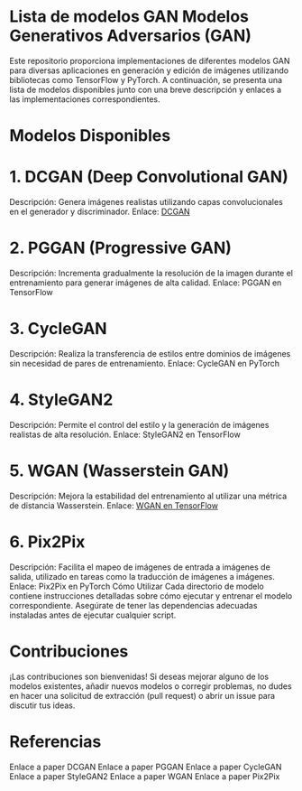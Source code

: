 # Lista de modelos GAN Modelos Generativos Adversarios (GAN)
Este repositorio proporciona implementaciones de diferentes modelos GAN para diversas aplicaciones en generación y edición de imágenes utilizando bibliotecas como TensorFlow y PyTorch. A continuación, se presenta una lista de modelos disponibles junto con una breve descripción y enlaces a las implementaciones correspondientes.

# Modelos Disponibles

# 1. DCGAN (Deep Convolutional GAN)
Descripción: Genera imágenes realistas utilizando capas convolucionales en el generador y discriminador.
Enlace:  [DCGAN]([URL_del_enlace](https://www.linkedin.com/pulse/gans-focus-2023-guide-generative-adversarial-networks-bluebashco/?trk=article-ssr-frontend-pulse_more-articles_related-content-card))

# 2. PGGAN (Progressive GAN)
Descripción: Incrementa gradualmente la resolución de la imagen durante el entrenamiento para generar imágenes de alta calidad.
Enlace: PGGAN en TensorFlow

# 3. CycleGAN
Descripción: Realiza la transferencia de estilos entre dominios de imágenes sin necesidad de pares de entrenamiento.
Enlace: CycleGAN en PyTorch

# 4. StyleGAN2
Descripción: Permite el control del estilo y la generación de imágenes realistas de alta resolución.
Enlace: StyleGAN2 en TensorFlow

# 5. WGAN (Wasserstein GAN)
Descripción: Mejora la estabilidad del entrenamiento al utilizar una métrica de distancia Wasserstein.
Enlace: [WGAN en TensorFlow]([URL_del_enlace](https://www.linkedin.com/pulse/gans-focus-2023-guide-generative-adversarial-networks-bluebashco/?trk=article-ssr-frontend-pulse_more-articles_related-content-card))


# 6. Pix2Pix
Descripción: Facilita el mapeo de imágenes de entrada a imágenes de salida, utilizado en tareas como la traducción de imágenes a imágenes.
Enlace: Pix2Pix en PyTorch
Cómo Utilizar
Cada directorio de modelo contiene instrucciones detalladas sobre cómo ejecutar y entrenar el modelo correspondiente. Asegúrate de tener las dependencias adecuadas instaladas antes de ejecutar cualquier script.

# Contribuciones
¡Las contribuciones son bienvenidas! Si deseas mejorar alguno de los modelos existentes, añadir nuevos modelos o corregir problemas, no dudes en hacer una solicitud de extracción (pull request) o abrir un issue para discutir tus ideas.

# Referencias
Enlace a paper DCGAN
Enlace a paper PGGAN
Enlace a paper CycleGAN
Enlace a paper StyleGAN2
Enlace a paper WGAN
Enlace a paper Pix2Pix
